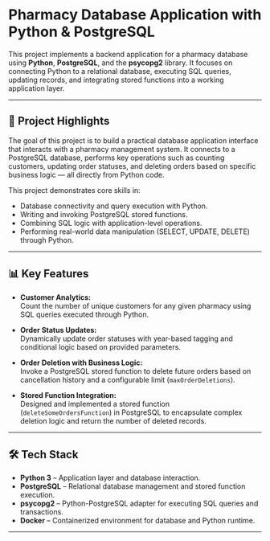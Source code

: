 # Pharmacy Database Application with Python & PostgreSQL

This project implements a backend application for a pharmacy database using **Python**, **PostgreSQL**, and the **psycopg2** library. It focuses on connecting Python to a relational database, executing SQL queries, updating records, and integrating stored functions into a working application layer.

---

## 🚀 Project Highlights

The goal of this project is to build a practical database application interface that interacts with a pharmacy management system. It connects to a PostgreSQL database, performs key operations such as counting customers, updating order statuses, and deleting orders based on specific business logic — all directly from Python code.

This project demonstrates core skills in:
- Database connectivity and query execution with Python.
- Writing and invoking PostgreSQL stored functions.
- Combining SQL logic with application-level operations.
- Performing real-world data manipulation (SELECT, UPDATE, DELETE) through Python.

---

## 📊 Key Features

- **Customer Analytics:**  
  Count the number of unique customers for any given pharmacy using SQL queries executed through Python.

- **Order Status Updates:**  
  Dynamically update order statuses with year-based tagging and conditional logic based on provided parameters.

- **Order Deletion with Business Logic:**  
  Invoke a PostgreSQL stored function to delete future orders based on cancellation history and a configurable limit (`maxOrderDeletions`).

- **Stored Function Integration:**  
  Designed and implemented a stored function (`deleteSomeOrdersFunction`) in PostgreSQL to encapsulate complex deletion logic and return the number of deleted records.

---

## 🛠️ Tech Stack

- **Python 3** – Application layer and database interaction.  
- **PostgreSQL** – Relational database management and stored function execution.  
- **psycopg2** – Python-PostgreSQL adapter for executing SQL queries and transactions.  
- **Docker** – Containerized environment for database and Python runtime.

---

